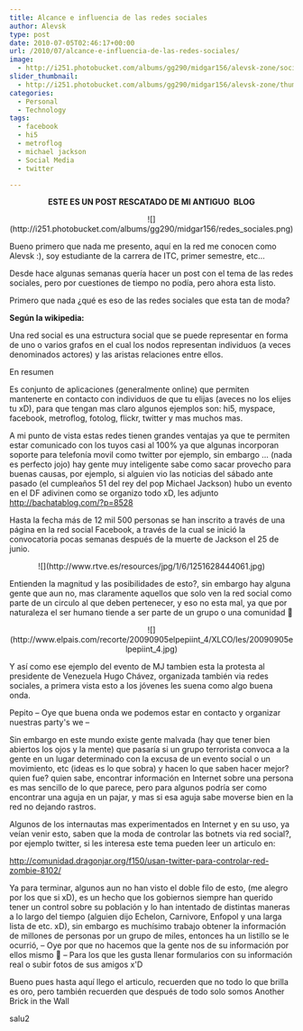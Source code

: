 ```yaml
---
title: Alcance e influencia de las redes sociales
author: Alevsk
type: post
date: 2010-07-05T02:46:17+00:00
url: /2010/07/alcance-e-influencia-de-las-redes-sociales/
image:
  - http://i251.photobucket.com/albums/gg290/midgar156/alevsk-zone/social-jpg.jpg
slider_thumbnail:
  - http://i251.photobucket.com/albums/gg290/midgar156/alevsk-zone/thumb-social.jpg
categories:
  - Personal
  - Technology
tags:
  - facebook
  - hi5
  - metroflog
  - michael jackson
  - Social Media
  - twitter

---
```

<p style="text-align: center;">
<strong>ESTE ES UN POST RESCATADO DE MI ANTIGUO  BLOG </strong>
</p>
<p style="text-align: center;">
![](http://i251.photobucket.com/albums/gg290/midgar156/redes_sociales.png)
</p>

Bueno primero que nada me presento, aquí en la red me conocen como Alevsk :), soy estudiante de la carrera de ITC, primer semestre, etc…

<!--more-->

Desde hace algunas semanas quería hacer un post con el tema de las redes sociales, pero por cuestiones de tiempo no podía, pero ahora esta listo.

Primero que nada ¿qué es eso de las redes sociales que esta tan de moda?

**Según la wikipedia:**

Una red social es una estructura social que se puede representar en forma de uno o varios grafos en el cual los nodos representan individuos (a veces denominados actores) y las aristas relaciones entre ellos.

En resumen

Es conjunto de aplicaciones (generalmente online) que permiten mantenerte en contacto con individuos de que tu elijas (aveces no los elijes tu xD), para que tengan mas claro algunos ejemplos son: hi5, myspace, facebook, metroflog, fotolog, flickr, twitter y mas muchos mas.

A mi punto de vista estas redes tienen grandes ventajas ya que te permiten estar comunicado con los tuyos casi al 100% ya que algunas incorporan soporte para telefonía movil como twitter por ejemplo, sin embargo … (nada es perfecto jojo) hay gente muy inteligente sabe como sacar provecho para buenas causas, por ejemplo, si alguien vio las noticias del sábado ante pasado (el cumpleaños 51 del rey del pop Michael Jackson) hubo un evento en el DF adivinen como se organizo todo xD, les adjunto http://bachatablog.com/?p=8528

Hasta la fecha más de 12 mil 500 personas se han inscrito a través de una página en la red social Facebook, a través de la cual se inició la convocatoria pocas semanas después de la muerte de Jackson el 25 de junio.

<p style="text-align: center;">
![](http://www.rtve.es/resources/jpg/1/6/1251628444061.jpg)
</p>

Entienden la magnitud y las posibilidades de esto?, sin embargo hay alguna gente que aun no, mas claramente aquellos que solo ven la red social como parte de un circulo al que deben pertenecer, y eso no esta mal, ya que por naturaleza el ser humano tiende a ser parte de un grupo o una comunidad 🙂

<p style="text-align: center;">
![](http://www.elpais.com/recorte/20090905elpepiint_4/XLCO/Ies/20090905elpepiint_4.jpg)
</p>

Y así como ese ejemplo del evento de MJ tambien esta la protesta al presidente de Venezuela Hugo Chávez, organizada también via redes sociales, a primera vista esto a los jóvenes les suena como algo buena onda.

Pepito – Oye que buena onda we podemos estar en contacto y organizar nuestras party's we –

Sin embargo en este mundo existe gente malvada (hay que tener bien abiertos los ojos y la mente) que pasaría si un grupo terrorista convoca a la gente en un lugar determinado con la excusa de un evento social o un movimiento, etc (ideas es lo que sobra) y hacen lo que saben hacer mejor? quien fue? quien sabe, encontrar información en Internet sobre una persona es mas sencillo de lo que parece, pero para algunos podría ser como encontrar una aguja en un pajar, y mas si esa aguja sabe moverse bien en la red no dejando rastros.

Algunos de los internautas mas experimentados en Internet y en su uso, ya veían venir esto, saben que la moda de controlar las botnets via red social?, por ejemplo twitter, si les interesa este tema pueden leer un articulo en:

http://comunidad.dragonjar.org/f150/usan-twitter-para-controlar-red-zombie-8102/

Ya para terminar, algunos aun no han visto el doble filo de esto, (me alegro por los que si xD), es un hecho que los gobiernos siempre han querido tener un control sobre su población y lo han intentado de distintas maneras a lo largo del tiempo (alguien dijo Echelon, Carnivore, Enfopol y una larga lista de etc. xD), sin embargo es muchísimo trabajo obtener la información de millones de personas por un grupo de miles, entonces ha un listillo se le ocurrió, – Oye por que no hacemos que la gente nos de su información por ellos mismo 🙂 – Para los que les gusta llenar formularios con su información real o subir fotos de sus amigos x'D

Bueno pues hasta aquí llego el articulo, recuerden que no todo lo que brilla es oro, pero también recuerden que después de todo solo somos Another Brick in the Wall

salu2